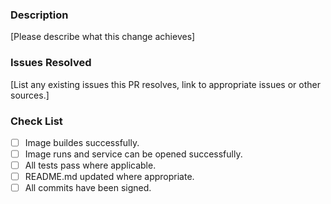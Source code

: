 ### Description

[Please describe what this change achieves]

### Issues Resolved

[List any existing issues this PR resolves, link to appropriate issues or other sources.]

### Check List

- [ ] Image buildes successfully.
- [ ] Image runs and service can be opened successfully.
- [ ] All tests pass where applicable.
- [ ] README.md updated where appropriate.
- [ ] All commits have been signed.
